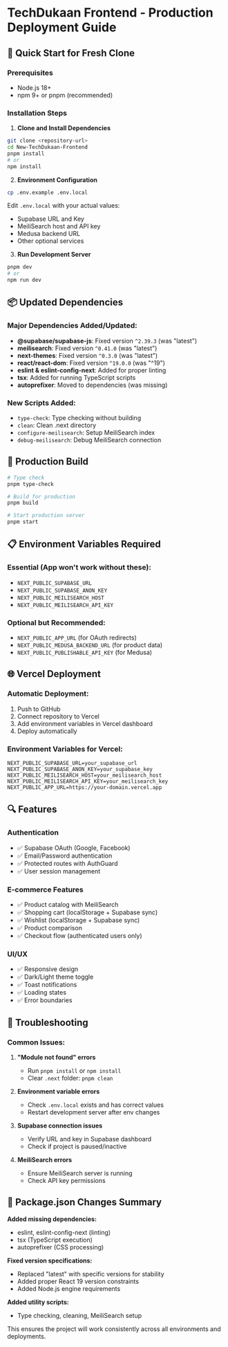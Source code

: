 # TechDukaan Frontend - Production Deployment Guide

## 🚀 Quick Start for Fresh Clone

### Prerequisites

- Node.js 18+
- npm 9+ or pnpm (recommended)

### Installation Steps

1. **Clone and Install Dependencies**

```bash
git clone <repository-url>
cd New-TechDukaan-Frontend
pnpm install
# or
npm install
```

2. **Environment Configuration**

```bash
cp .env.example .env.local
```

Edit `.env.local` with your actual values:

- Supabase URL and Key
- MeiliSearch host and API key
- Medusa backend URL
- Other optional services

3. **Run Development Server**

```bash
pnpm dev
# or
npm run dev
```

## 📦 Updated Dependencies

### Major Dependencies Added/Updated:

- **@supabase/supabase-js**: Fixed version `^2.39.3` (was "latest")
- **meilisearch**: Fixed version `^0.41.0` (was "latest")
- **next-themes**: Fixed version `^0.3.0` (was "latest")
- **react/react-dom**: Fixed version `^19.0.0` (was "^19")
- **eslint & eslint-config-next**: Added for proper linting
- **tsx**: Added for running TypeScript scripts
- **autoprefixer**: Moved to dependencies (was missing)

### New Scripts Added:

- `type-check`: Type checking without building
- `clean`: Clean .next directory
- `configure-meilisearch`: Setup MeiliSearch index
- `debug-meilisearch`: Debug MeiliSearch connection

## 🔧 Production Build

```bash
# Type check
pnpm type-check

# Build for production
pnpm build

# Start production server
pnpm start
```

## 📋 Environment Variables Required

### Essential (App won't work without these):

- `NEXT_PUBLIC_SUPABASE_URL`
- `NEXT_PUBLIC_SUPABASE_ANON_KEY`
- `NEXT_PUBLIC_MEILISEARCH_HOST`
- `NEXT_PUBLIC_MEILISEARCH_API_KEY`

### Optional but Recommended:

- `NEXT_PUBLIC_APP_URL` (for OAuth redirects)
- `NEXT_PUBLIC_MEDUSA_BACKEND_URL` (for product data)
- `NEXT_PUBLIC_PUBLISHABLE_API_KEY` (for Medusa)

## 🌐 Vercel Deployment

### Automatic Deployment:

1. Push to GitHub
2. Connect repository to Vercel
3. Add environment variables in Vercel dashboard
4. Deploy automatically

### Environment Variables for Vercel:

```
NEXT_PUBLIC_SUPABASE_URL=your_supabase_url
NEXT_PUBLIC_SUPABASE_ANON_KEY=your_supabase_key
NEXT_PUBLIC_MEILISEARCH_HOST=your_meilisearch_host
NEXT_PUBLIC_MEILISEARCH_API_KEY=your_meilisearch_key
NEXT_PUBLIC_APP_URL=https://your-domain.vercel.app
```

## 🔍 Features

### Authentication

- ✅ Supabase OAuth (Google, Facebook)
- ✅ Email/Password authentication
- ✅ Protected routes with AuthGuard
- ✅ User session management

### E-commerce Features

- ✅ Product catalog with MeiliSearch
- ✅ Shopping cart (localStorage + Supabase sync)
- ✅ Wishlist (localStorage + Supabase sync)
- ✅ Product comparison
- ✅ Checkout flow (authenticated users only)

### UI/UX

- ✅ Responsive design
- ✅ Dark/Light theme toggle
- ✅ Toast notifications
- ✅ Loading states
- ✅ Error boundaries

## 🚨 Troubleshooting

### Common Issues:

1. **"Module not found" errors**

   - Run `pnpm install` or `npm install`
   - Clear `.next` folder: `pnpm clean`

2. **Environment variable errors**

   - Check `.env.local` exists and has correct values
   - Restart development server after env changes

3. **Supabase connection issues**

   - Verify URL and key in Supabase dashboard
   - Check if project is paused/inactive

4. **MeiliSearch errors**
   - Ensure MeiliSearch server is running
   - Check API key permissions

## 📝 Package.json Changes Summary

**Added missing dependencies:**

- eslint, eslint-config-next (linting)
- tsx (TypeScript execution)
- autoprefixer (CSS processing)

**Fixed version specifications:**

- Replaced "latest" with specific versions for stability
- Added proper React 19 version constraints
- Added Node.js engine requirements

**Added utility scripts:**

- Type checking, cleaning, MeiliSearch setup

This ensures the project will work consistently across all environments and deployments.

